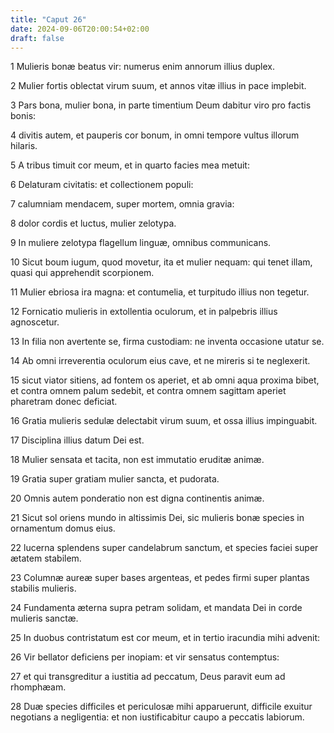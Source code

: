 ```yaml
---
title: "Caput 26"
date: 2024-09-06T20:00:54+02:00
draft: false
---
```



1 Mulieris bonæ beatus vir: numerus enim annorum illius duplex.

2 Mulier fortis oblectat virum suum, et annos vitæ illius in pace implebit.

3 Pars bona, mulier bona, in parte timentium Deum dabitur viro pro factis bonis:

4 divitis autem, et pauperis cor bonum, in omni tempore vultus illorum hilaris.

5 A tribus timuit cor meum, et in quarto facies mea metuit:

6 Delaturam civitatis: et collectionem populi:

7 calumniam mendacem, super mortem, omnia gravia:

8 dolor cordis et luctus, mulier zelotypa.

9 In muliere zelotypa flagellum linguæ, omnibus communicans.

10 Sicut boum iugum, quod movetur, ita et mulier nequam: qui tenet illam, quasi qui apprehendit scorpionem.

11 Mulier ebriosa ira magna: et contumelia, et turpitudo illius non tegetur.

12 Fornicatio mulieris in extollentia oculorum, et in palpebris illius agnoscetur.

13 In filia non avertente se, firma custodiam: ne inventa occasione utatur se.

14 Ab omni irreverentia oculorum eius cave, et ne mireris si te neglexerit.

15 sicut viator sitiens, ad fontem os aperiet, et ab omni aqua proxima bibet, et contra omnem palum sedebit, et contra omnem sagittam aperiet pharetram donec deficiat.

16 Gratia mulieris sedulæ delectabit virum suum, et ossa illius impinguabit.

17 Disciplina illius datum Dei est.

18 Mulier sensata et tacita, non est immutatio eruditæ animæ.

19 Gratia super gratiam mulier sancta, et pudorata.

20 Omnis autem ponderatio non est digna continentis animæ.

21 Sicut sol oriens mundo in altissimis Dei, sic mulieris bonæ species in ornamentum domus eius.

22 lucerna splendens super candelabrum sanctum, et species faciei super ætatem stabilem.

23 Columnæ aureæ super bases argenteas, et pedes firmi super plantas stabilis mulieris.

24 Fundamenta æterna supra petram solidam, et mandata Dei in corde mulieris sanctæ.

25 In duobus contristatum est cor meum, et in tertio iracundia mihi advenit:

26 Vir bellator deficiens per inopiam: et vir sensatus contemptus:

27 et qui transgreditur a iustitia ad peccatum, Deus paravit eum ad rhomphæam.

28 Duæ species difficiles et periculosæ mihi apparuerunt, difficile exuitur negotians a negligentia: et non iustificabitur caupo a peccatis labiorum.

